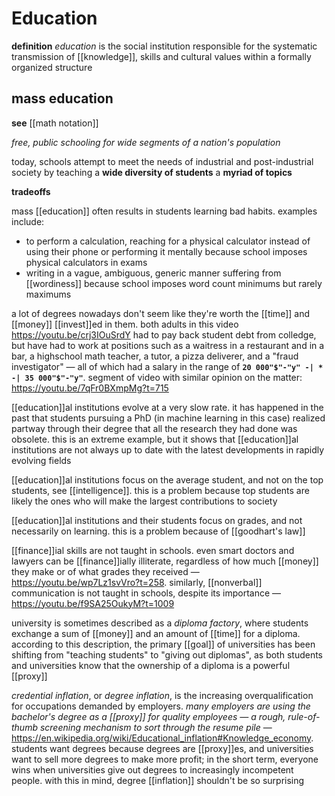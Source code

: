 # Education

**definition** _education_ is the social institution responsible for the systematic transmission of [[knowledge]], skills and cultural values within a formally organized structure

## mass education

**see** [[math notation]]

_free, public schooling for wide segments of a nation's population_

today, schools attempt to meet the needs of industrial and post-industrial society by teaching a **wide diversity of students** a **myriad of topics**

**tradeoffs**

mass [[education]] often results in students learning bad habits. examples include:

- to perform a calculation, reaching for a physical calculator instead of using their phone or performing it mentally because school imposes physical calculators in exams
- writing in a vague, ambiguous, generic manner suffering from [[wordiness]] because school imposes word count minimums but rarely maximums

a lot of degrees nowadays don't seem like they're worth the [[time]] and [[money]] [[invest]]ed in them. both adults in this video <https://youtu.be/crj3IOuSrdY> had to pay back student debt from colledge, but have had to work at positions such as a waitress in a restaurant and in a bar, a highschool math teacher, a tutor, a pizza deliverer, and a "fraud investigator" &mdash; all of which had a salary in the range of **`20 000"$"-"y" -| * -| 35 000"$"-"y"`**. segment of video with similar opinion on the matter: <https://youtu.be/7qFr0BXmpMg?t=715>

[[education]]al institutions evolve at a very slow rate. it has happened in the past that students pursuing a PhD (in machine learning in this case) realized partway through their degree that all the research they had done was obsolete. this is an extreme example, but it shows that [[education]]al institutions are not always up to date with the latest developments in rapidly evolving fields

[[education]]al institutions focus on the average student, and not on the top students, see [[intelligence]]. this is a problem because top students are likely the ones who will make the largest contributions to society

[[education]]al institutions and their students focus on grades, and not necessarily on learning. this is a problem because of [[goodhart's law]]

[[finance]]ial skills are not taught in schools. even smart doctors and lawyers can be [[finance]]ially illiterate, regardless of how much [[money]] they make or of what grades they received &mdash; <https://youtu.be/wp7Lz1svVro?t=258>. similarly, [[nonverbal]] communication is not taught in schools, despite its importance &mdash; <https://youtu.be/f9SA25OukyM?t=1009>

university is sometimes described as a _diploma factory_, where students exchange a sum of [[money]] and an amount of [[time]] for a diploma. according to this description, the primary [[goal]] of universities has been shifting from "teaching students" to "giving out diplomas", as both students and universities know that the ownership of a diploma is a powerful [[proxy]]

_credential inflation_, or _degree inflation_, is the increasing overqualification for occupations demanded by employers. _many employers are using the bachelor's degree as a [[proxy]] for quality employees &mdash; a rough, rule-of-thumb screening mechanism to sort through the resume pile_ &mdash; <https://en.wikipedia.org/wiki/Educational_inflation#Knowledge_economy>. students want degrees because degrees are [[proxy]]es, and universities want to sell more degrees to make more profit; in the short term, everyone wins when universities give out degrees to increasingly incompetent people. with this in mind, degree [[inflation]] shouldn't be so surprising
